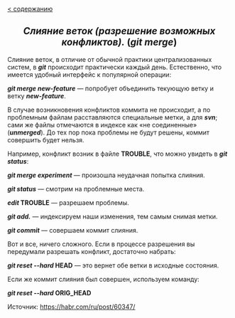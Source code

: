 [< содержанию](./readme.md)

## <center>*Слияние веток (разрешение возможных конфликтов).* (***git merge***) </center>

Слияние веток, в отличие от обычной практики централизованных систем, в ***git***
происходит практически каждый день. Естественно, что имеется удобный интерфейс к
популярной операции:

***git merge new-feature*** — попробует объединить текующую ветку и ветку ***new-feature***.

В случае возникновения конфликтов коммита не происходит, а по проблемным файлам
расставляются специальные метки, а для ***svn***; сами же файлы отмечаются в индексе как «не соединенные» (***unmerged***). До тех пор пока проблемы не будут  решены, коммит совершить будет нельзя.

Например, конфликт возник в файле **TROUBLE**, что можно увидеть в ***git status***:

***git merge experiment*** — произошла неудачная попытка слияния.

***git status*** — смотрим на проблемные места.

***edit* TROUBLE** — разрешаем проблемы.

***git add.*** — индексируем наши изменения, тем самым снимая метки.

***git commit*** — совершаем коммит слияния.

Вот и все, ничего сложного. Если в процессе разрешения вы передумали разрешать
конфликт, достаточно набрать:

***git reset --hard* HEAD** — это вернет обе ветки в исходные состояния.


Если же коммит слияния был совершен, используем команду:

***git reset --hard* ORIG_HEAD**

Источник: https://habr.com/ru/post/60347/
